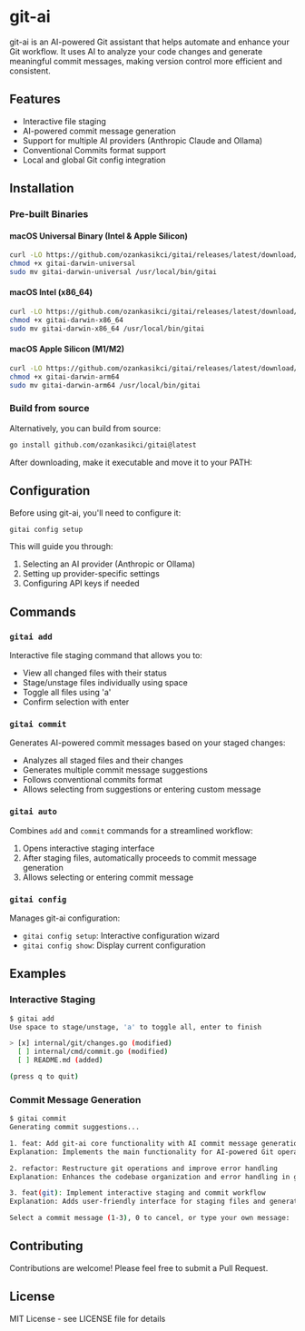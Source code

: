 # git-ai

git-ai is an AI-powered Git assistant that helps automate and enhance your Git workflow. It uses AI to analyze your code changes and generate meaningful commit messages, making version control more efficient and consistent.

## Features

- Interactive file staging
- AI-powered commit message generation
- Support for multiple AI providers (Anthropic Claude and Ollama)
- Conventional Commits format support
- Local and global Git config integration

## Installation

### Pre-built Binaries

#### macOS Universal Binary (Intel & Apple Silicon)
```bash
curl -LO https://github.com/ozankasikci/gitai/releases/latest/download/gitai-darwin-universal
chmod +x gitai-darwin-universal
sudo mv gitai-darwin-universal /usr/local/bin/gitai
```

#### macOS Intel (x86_64)
```bash
curl -LO https://github.com/ozankasikci/gitai/releases/latest/download/gitai-darwin-x86_64
chmod +x gitai-darwin-x86_64
sudo mv gitai-darwin-x86_64 /usr/local/bin/gitai
```

#### macOS Apple Silicon (M1/M2)
```bash
curl -LO https://github.com/ozankasikci/gitai/releases/latest/download/gitai-darwin-arm64
chmod +x gitai-darwin-arm64
sudo mv gitai-darwin-arm64 /usr/local/bin/gitai
```

### Build from source

Alternatively, you can build from source:

```bash
go install github.com/ozankasikci/gitai@latest
```

After downloading, make it executable and move it to your PATH:

## Configuration

Before using git-ai, you'll need to configure it:

```bash
gitai config setup
```

This will guide you through:
1. Selecting an AI provider (Anthropic or Ollama)
2. Setting up provider-specific settings
3. Configuring API keys if needed

## Commands

### `gitai add`

Interactive file staging command that allows you to:
- View all changed files with their status
- Stage/unstage files individually using space
- Toggle all files using 'a'
- Confirm selection with enter

### `gitai commit`

Generates AI-powered commit messages based on your staged changes:
- Analyzes all staged files and their changes
- Generates multiple commit message suggestions
- Follows conventional commits format
- Allows selecting from suggestions or entering custom message

### `gitai auto`

Combines `add` and `commit` commands for a streamlined workflow:
1. Opens interactive staging interface
2. After staging files, automatically proceeds to commit message generation
3. Allows selecting or entering commit message

### `gitai config`

Manages git-ai configuration:
- `gitai config setup`: Interactive configuration wizard
- `gitai config show`: Display current configuration

## Examples

### Interactive Staging

```bash
$ gitai add
Use space to stage/unstage, 'a' to toggle all, enter to finish

> [x] internal/git/changes.go (modified)
  [ ] internal/cmd/commit.go (modified)
  [ ] README.md (added)

(press q to quit)
```

### Commit Message Generation

```bash
$ gitai commit
Generating commit suggestions...

1. feat: Add git-ai core functionality with AI commit message generation
Explanation: Implements the main functionality for AI-powered Git operations including file staging and commit message generation

2. refactor: Restructure git operations and improve error handling
Explanation: Enhances the codebase organization and error handling in git operations

3. feat(git): Implement interactive staging and commit workflow
Explanation: Adds user-friendly interface for staging files and generating commit messages

Select a commit message (1-3), 0 to cancel, or type your own message:
```

## Contributing

Contributions are welcome! Please feel free to submit a Pull Request.

## License

MIT License - see LICENSE file for details
